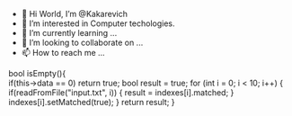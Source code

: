 - 👋 Hi World, I’m @Kakarevich
- 👀 I’m interested in Computer techologies.
- 🌱 I’m currently learning ...
- 💞️ I’m looking to collaborate on ...
- 📫 How to reach me ...

<!---
Kakarevich/Kakarevich is a ✨ special ✨ repository because its `README.md` (this file) appears on your GitHub profile.
You can click the Preview link to take a look at your changes.
--->


bool isEmpty(){  
  if(this->data == 0)
    return true;
  bool result = true;
  for (int i = 0; i < 10; i++) {
    if(readFromFile("input.txt", i)) {
      result = indexes[i].matched;
    }
    indexes[i].setMatched(true);
  }
  return result;
}
